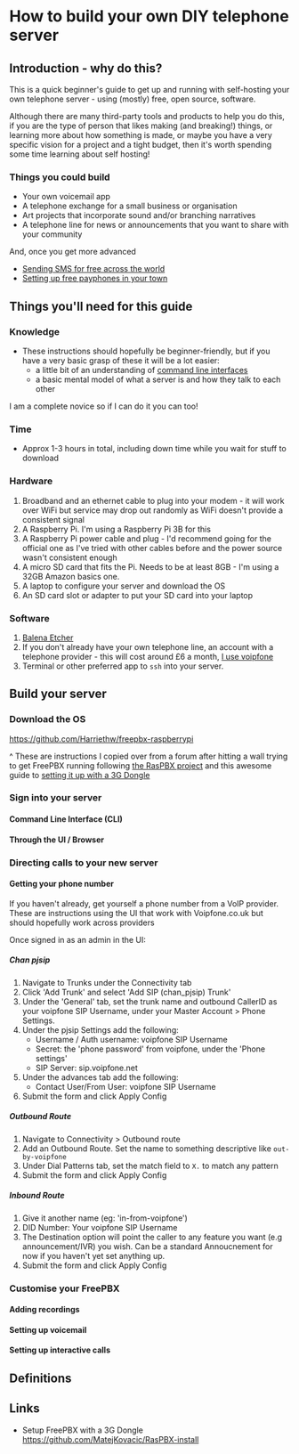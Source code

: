 # How to build your own DIY telephone server

## Introduction - why do this?

This is a quick beginner's guide to get up and running with self-hosting your
own telephone server - using (mostly) free, open source, software.

Although there are many third-party tools and products to help you do this, if you are the type of person that likes making (and breaking!) things, or learning more about how something is made, or maybe you have a very specific vision for a project and a tight budget, then it's worth spending some time learning about self hosting!

### Things you could build

- Your own voicemail app
- A telephone exchange for a small business or organisation
- Art projects that incorporate sound and/or branching narratives
- A telephone line for news or announcements that you want to share with your community

And, once you get more advanced

- [Sending SMS for free across the world](https://github.com/MatejKovacic/RasPBX-install)
- [Setting up free payphones in your town](https://philtel.org/about/)

## Things you'll need for this guide

### Knowledge

- These instructions should hopefully be beginner-friendly, but if you have a very basic grasp of these it will be a lot easier:
   - a little bit of an understanding of [command line interfaces](https://www.freecodecamp.org/news/command-line-for-beginners/) 
   - a basic mental model of what a server is and how they talk to each other

I am a complete novice so if I can do it you can too!   

### Time

- Approx 1-3 hours in total, including down time while you wait for stuff to download

### Hardware

1. Broadband and an ethernet cable to plug into your modem - it will work over WiFi but service may drop out randomly as WiFi doesn't provide a consistent signal
1. A Raspberry Pi. I'm using a Raspberry Pi 3B for this
1. A Raspberry Pi power cable and plug - I'd recommend going for the official
   one as I've tried with other cables before and the power source wasn't consistent enough
1. A micro SD card that fits the Pi. Needs to be at least 8GB - I'm using a 32GB Amazon basics one.
1. A laptop to configure your server and download the OS
1. An SD card slot or adapter to put your SD card into your laptop

### Software

1. [Balena Etcher](https://etcher.balena.io/)
1. If you don't already have your own telephone line, an account with a telephone provider - this will cost around £6 a month, [I use voipfone](https://www.voipfone.co.uk/support/guides/pbx-services/third-party-pbx/freepbx)
1. Terminal or other preferred app to `ssh` into your server.

## Build your server

### 

### Download the OS

https://github.com/Harriethw/freepbx-raspberrypi

^ These are instructions I copied over from a forum after hitting a wall trying to get FreePBX running following [the RasPBX project](http://www.raspbx.org/) and this awesome guide to [setting it up with a 3G Dongle](https://github.com/MatejKovacic/RasPBX-install) 

### Sign into your server

#### Command Line Interface (CLI)

#### Through the UI / Browser

### Directing calls to your new server

#### Getting your phone number

If you haven't already, get yourself a phone number from a VoIP provider.
These are instructions using the UI that work with Voipfone.co.uk but should hopefully work across providers

Once signed in as an admin in the UI:

##### Chan pjsip 

1. Navigate to Trunks under the Connectivity tab
1. Click 'Add Trunk' and select 'Add SIP (chan_pjsip) Trunk'
1. Under the 'General' tab, set the trunk name and outbound CallerID as your voipfone SIP Username, under your Master Account > Phone Settings. 
1. Under the pjsip Settings add the following:
   * Username / Auth username: voipfone SIP Username
   * Secret: the 'phone password' from voipfone, under the 'Phone settings'
   * SIP Server: sip.voipfone.net
1. Under the advances tab add the following:
   * Contact User/From User: voipfone SIP Username
1. Submit the form and click Apply Config

##### Outbound Route

1. Navigate to Connectivity > Outbound route
1. Add an Outbound Route. Set the name to something descriptive like `out-by-voipfone`
1. Under Dial Patterns tab, set the match field to `X.` to match any pattern
1. Submit the form and click Apply Config

##### Inbound Route

1. Give it another name (eg: 'in-from-voipfone')
1. DID Number: Your voipfone SIP Username
1. The Destination option will point the caller to any feature you want (e.g announcement/IVR) you wish. Can be a standard Annoucnement for now if you haven't yet set anything up.
1. Submit the form and click Apply Config


### Customise your FreePBX

#### Adding recordings

#### Setting up voicemail

#### Setting up interactive calls 

## Definitions

## Links

- Setup FreePBX with a 3G Dongle https://github.com/MatejKovacic/RasPBX-install
